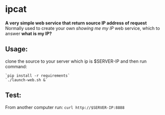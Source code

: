 # ipcat
**A very simple web service that return source IP address of request**
Normally used to create your own *showing me my IP* web service, which to answer **what is my IP?**

## Usage:
clone the source to your server which ip is $SERVER-IP and then run command:

    `pip install -r requirements`
    `./launch-web.sh &`

## Test:
From another computer run:
    `curl http://$SERVER-IP:8888`
